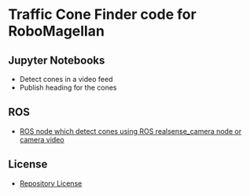 # Traffic Cone Finder code for RoboMagellan

## Jupyter Notebooks
- Detect cones in a video feed
- Publish heading for the cones

## ROS
- [ROS node which detect cones using ROS realsense_camera node or camera video](ROS/readme.md)

## License
- [Repository License](License.md)

